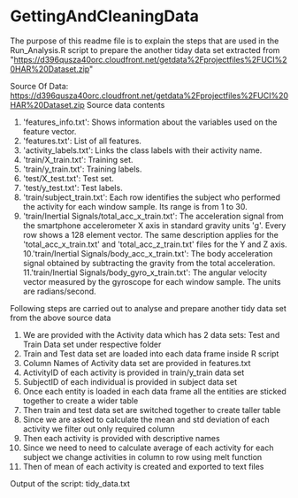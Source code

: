 GettingAndCleaningData
======================

The purpose of this readme file is to explain the steps that are used in the Run_Analysis.R script to prepare the another tiday data set extracted from "https://d396qusza40orc.cloudfront.net/getdata%2Fprojectfiles%2FUCI%20HAR%20Dataset.zip"

Source Of Data: https://d396qusza40orc.cloudfront.net/getdata%2Fprojectfiles%2FUCI%20HAR%20Dataset.zip 
Source data contents
  1. 'features_info.txt': Shows information about the variables used on the feature vector.
  2. 'features.txt': List of all features.
  3. 'activity_labels.txt': Links the class labels with their activity name.
  4. 'train/X_train.txt': Training set.
  5. 'train/y_train.txt': Training labels.
  6. 'test/X_test.txt': Test set.
  7. 'test/y_test.txt': Test labels.
  8. 'train/subject_train.txt': Each row identifies the subject who performed the activity for each window sample. Its range is from 1 to 30. 
  9. 'train/Inertial Signals/total_acc_x_train.txt': The acceleration signal from the smartphone accelerometer X axis in standard gravity units 'g'. Every row shows a 128 element vector. The same description applies for the 'total_acc_x_train.txt' and 'total_acc_z_train.txt' files for the Y and Z axis. 
  10.'train/Inertial Signals/body_acc_x_train.txt': The body acceleration signal obtained by subtracting the gravity from the total acceleration. 
  11.'train/Inertial Signals/body_gyro_x_train.txt': The angular velocity vector measured by the gyroscope for each window sample. The units are radians/second.
  

Following steps are carried out to analyse and prepare another tidy data set from the above source data

1. We are provided with the Activity data which has 2 data sets: Test and Train Data set under respective folder
2. Train and Test data set are loaded into each data frame inside R script
3. Column Names of Activity data set are provided in features.txt
4. ActivityID of each activity is provided in train/y_train data set
5. SubjectID of each individual is provided in subject data set
6. Once each entity is loaded in each data frame all the entities are sticked together to create a wider table
7. Then train and test data set are switched together to create taller table
8. Since we are asked to calculate the mean and std deviation of each activity we filter out only required column
9. Then each activity is provided with descriptive names 
10. Since we need to need to calculate average of each activity for each subject we change activities in column to row using melt function
11. Then  of mean of each activity is created and exported to text files

Output of the script: tidy_data.txt
